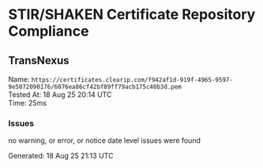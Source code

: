 # STIR/SHAKEN Certificate Repository Compliance

## TransNexus

Name: `https://certificates.clearip.com/f942af1d-919f-4965-9597-9e5072098176/6076ea86cf42bf89ff79acb175c40b3d.pem`\
Tested At: 18 Aug 25 20:14 UTC\
Time: 25ms

### Issues

no warning, or error, or notice date level issues were found

Generated: 18 Aug 25 21:13 UTC